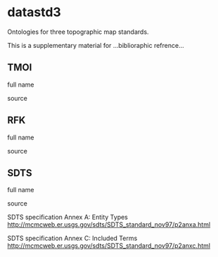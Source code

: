 datastd3
========

Ontologies for three topographic map standards.

This is a supplementary material for ...biblioraphic refrence...

TMOI
----

full name

source

RFK
---

full name

source

SDTS
----

full name 

source

SDTS specification Annex A: Entity Types
http://mcmcweb.er.usgs.gov/sdts/SDTS_standard_nov97/p2anxa.html

SDTS specification Annex C: Included Terms
http://mcmcweb.er.usgs.gov/sdts/SDTS_standard_nov97/p2anxc.html
